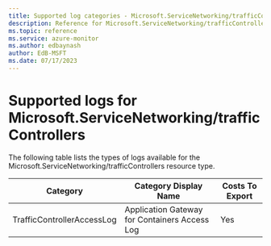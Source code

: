 ```yaml
---
title: Supported log categories - Microsoft.ServiceNetworking/trafficControllers
description: Reference for Microsoft.ServiceNetworking/trafficControllers in Azure Monitor Logs.
ms.topic: reference
ms.service: azure-monitor
ms.author: edbaynash
author: EdB-MSFT
ms.date: 07/17/2023
---
```

# Supported logs for Microsoft.ServiceNetworking/trafficControllers  
<!-- Data source : naam-->


  The following table lists the types of logs available for the Microsoft.ServiceNetworking/trafficControllers resource type.

|Category|Category Display Name|Costs To Export|
|---|---|---|
|TrafficControllerAccessLog |Application Gateway for Containers Access Log |Yes |


<!--Gen Date:  Mon Jul 17 2023 12:39:39 GMT+0300 (Israel Daylight Time)-->